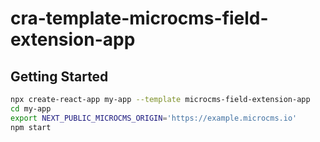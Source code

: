 # cra-template-microcms-field-extension-app

## Getting Started

```sh
npx create-react-app my-app --template microcms-field-extension-app
cd my-app
export NEXT_PUBLIC_MICROCMS_ORIGIN='https://example.microcms.io'
npm start
```
